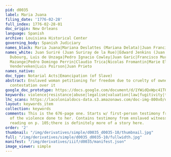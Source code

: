 ```yaml
---
pid: d0035
label: Maria Juana
filing_date: '1776-02-28'
full_index: 1776-02-28-01
doc_origin: New Orleans
language: Spanish
archive: Louisiana Historical Center
governing_body: Spanish Judiciary
names_black: Maria Juana|Mariana Deslattes (Mariana Delata)|Juan Francisco|Maria
names_white: Juan Suriré (Juan Suriray de la Rue)|Edward Jenkins (Juan Kins)|Juan
  Dubourg, Luis de Unzaga|Pedro Ignacio Cowley|Juan Garic|Francisco Murphy|Leonardo
  Mazange|Pedro Domingo Perrin|Claudio Trica|Nicolas Fromantin|Marie Elizabeth
  Venderveken|Luis Poirson|Juan Prieto
names_native:
doc_type: Notarial Acts|Emancipation (of Slave)
abstract: Enslaved woman petitioning for freedom due to cruelty of owner, and subsequent
  contestation over it
google_doc_prototype: https://docs.google.com/document/d/1YWidQxWpc41T0f84SJPDltm7gGzpc-d8WGKw3N6TizA/edit?usp=sharing
keywords: violence|resistance|abuse|legalism|valuation|law|fugitivity|truancy|self-purchase|coartación|sale|survival|conspiracy|marronage|kinship
lhc_scans: https://lacolonialdocs-data.s3.amazonaws.com/doc-img-800x0/doc-img-212683.jpg
layout: keywords_item
collection: keywords
comments: This is the 676-page one. Starts w/ first-person testimony from Maria Juana
  of the violence done to her. Contains testimony from enslaved witnesses. I stopped
  reading on p. 105;there is definitely more of a story here.
order: '2'
thumbnail: "/img/derivatives/simple/d0035_d0035-10/thumbnail.jpg"
full: "/img/derivatives/simple/d0035_d0035-10/fullwidth.jpg"
manifest: "/img/derivatives/iiif/d0035/manifest.json"
image_viewer: simple
---
```

